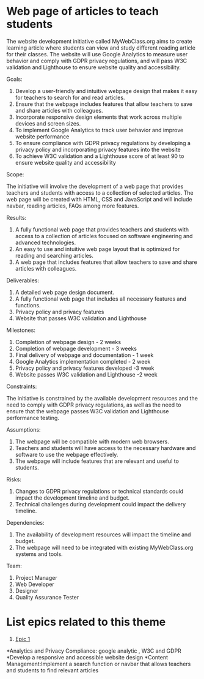 # Web page of articles to teach students

The website development initiative called MyWebClass.org aims to create 
learning article where students can view and study different reading article for their classes.
The website will use Google Analytics to measure user behavior and comply with GDPR privacy regulations,
and will pass W3C validation and Lighthouse to ensure website quality and accessibility.

Goals:

1. Develop a user-friendly and intuitive webpage design that makes it easy for teachers to search for and read articles.
2. Ensure that the webpage includes features that allow teachers to save and share articles with colleagues.
3. Incorporate responsive design elements that work across multiple devices and screen sizes.
4. To implement Google Analytics to track user behavior and improve website performance
5. To ensure compliance with GDPR privacy regulations by developing a privacy policy and incorporating privacy features into the website
6. To achieve W3C validation and a Lighthouse score of at least 90 to ensure website quality and accessibility

Scope:  

The initiative will involve the development of a web page that provides teachers and students
with access to a collection of selected articles. The web page will be created with HTML,
CSS and JavaScript and will include navbar, reading articles, FAQs among more features.

Results:
1. A fully functional web page that provides teachers and students with access to a collection of articles focused on software engineering and advanced technologies.
2. An easy to use and intuitive web page layout that is optimized for reading and searching articles.
3. A web page that includes features that allow teachers to save and share articles with colleagues.

Deliverables:

1. A detailed web page design document.
2. A fully functional web page that includes all necessary features and functions.
3. Privacy policy and privacy features
4. Website that passes W3C validation and Lighthouse

Milestones:

1. Completion of webpage design - 2 weeks
2. Completion of webpage development - 3 weeks
3. Final delivery of webpage and documentation - 1 week
4. Google Analytics implementation completed - 2 week
5. Privacy policy and privacy features developed -3 week
6. Website passes W3C validation and Lighthouse -2 week 

Constraints:
 
 The initiative is constrained by the available development resources and the
need to comply with GDPR privacy regulations, 
as well as the need to ensure that the webpage passes W3C validation and Lighthouse performance testing.

Assumptions:

1. The webpage will be compatible with modern web browsers.
2. Teachers and students  will have access to the necessary hardware and software to use the webpage effectively.
3. The webpage will include features that are relevant and useful to students.

Risks:
1. Changes to GDPR privacy regulations or technical standards could impact the development timeline and budget.
2. Technical challenges during development could impact the delivery timeline.

Dependencies:

1. The availability of development resources will impact the timeline and budget.
2. The webpage will need to be integrated with existing MyWebClass.org systems and tools.

Team:

1. Project Manager
2. Web Developer 
3. Designer 
4. Quality Assurance Tester


# List epics related to this theme
1. [Epic 1](documentation/templates/theme/initiatives/epics/epic_template.md)

*Analytics and Privacy Compliance: google analytic , W3C and  GDPR
*Develop a responsive and accessible website design
*Content Management:Implement a search function or navbar that allows teachers and students to find relevant articles
